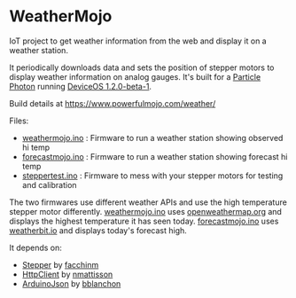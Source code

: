 # WeatherMojo
IoT project to get weather information from the web and display it on a weather station. 

It periodically downloads data and sets the position of stepper motors to display weather information on analog gauges. It's built for a [Particle Photon](https://www.particle.io/wifi/) running [DeviceOS 1.2.0-beta-1](https://github.com/particle-iot/device-os/releases/tag/v1.2.0-beta.1).

Build details at https://www.powerfulmojo.com/weather/

Files:
* [weathermojo.ino](./weathermojo.ino) : Firmware to run a weather station showing observed hi temp
* [forecastmojo.ino](./forecastmojo.ino) : Firmware to run a weather station showing forecast hi temp
* [steppertest.ino](./steppertest.ino) : Firmware to mess with your stepper motors for testing and calibration

The two firmwares use different weather APIs and use the high temperature stepper motor differently. [weathermojo.ino](./weathermojo.ino) uses [openweathermap.org](http://openweathermap.org/) and displays the highest temperature it has seen today. [forecastmojo.ino](./forecastmojo.ino) uses [weatherbit.io](http://weatherbit.io/) and displays today's forecast high.

It depends on:
* [Stepper](https://github.com/arduino-libraries/Stepper) by [facchinm](https://github.com/facchinm)
* [HttpClient](https://github.com/nmattisson/HttpClient) by [nmattisson](https://github.com/nmattisson)
* [ArduinoJson](https://github.com/bblanchon/ArduinoJson) by [bblanchon](https://github.com/bblanchon)



